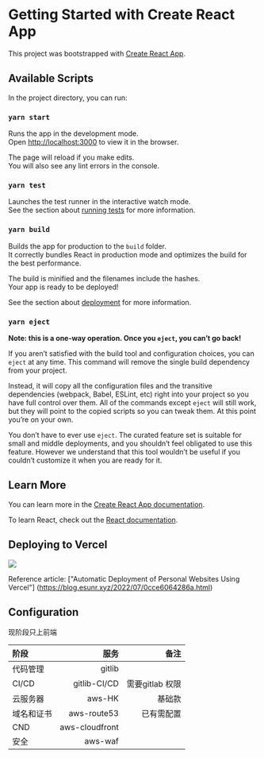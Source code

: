 # Getting Started with Create React App

This project was bootstrapped with [Create React App](https://github.com/facebook/create-react-app).

## Available Scripts

In the project directory, you can run:

### `yarn start`

Runs the app in the development mode.\
Open [http://localhost:3000](http://localhost:3000) to view it in the browser.

The page will reload if you make edits.\
You will also see any lint errors in the console.

### `yarn test`

Launches the test runner in the interactive watch mode.\
See the section about [running tests](https://facebook.github.io/create-react-app/docs/running-tests) for more information.

### `yarn build`

Builds the app for production to the `build` folder.\
It correctly bundles React in production mode and optimizes the build for the best performance.

The build is minified and the filenames include the hashes.\
Your app is ready to be deployed!

See the section about [deployment](https://facebook.github.io/create-react-app/docs/deployment) for more information.

### `yarn eject`

**Note: this is a one-way operation. Once you `eject`, you can’t go back!**

If you aren’t satisfied with the build tool and configuration choices, you can `eject` at any time. This command will remove the single build dependency from your project.

Instead, it will copy all the configuration files and the transitive dependencies (webpack, Babel, ESLint, etc) right into your project so you have full control over them. All of the commands except `eject` will still work, but they will point to the copied scripts so you can tweak them. At this point you’re on your own.

You don’t have to ever use `eject`. The curated feature set is suitable for small and middle deployments, and you shouldn’t feel obligated to use this feature. However we understand that this tool wouldn’t be useful if you couldn’t customize it when you are ready for it.

## Learn More

You can learn more in the [Create React App documentation](https://facebook.github.io/create-react-app/docs/getting-started).

To learn React, check out the [React documentation](https://reactjs.org/).


## Deploying to Vercel

[![](https://vercel.com/button)](https://vercel.com/new/clone?s=https://github.com/Rowen-S/dashboard-app)

Reference article: ["Automatic Deployment of Personal Websites Using Vercel"] (https://blog.esunr.xyz/2022/07/0cce6064286a.html)

## Configuration

现阶段只上前端

| 阶段 | 服务 | 备注 |
| :-----| ----: | ----: |  
| 代码管理 | gitlib |  | 
| CI/CD | gitlib-CI/CD | 需要gitlab 权限 |
| 云服务器 | aws-HK | 基础款 |
| 域名和证书 | aws-route53 | 已有需配置 |
| CND | aws-cloudfront |
| 安全 | aws-waf |

